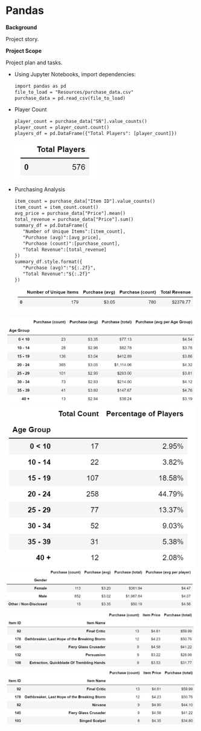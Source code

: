 # Pandas

**Background**

Project story.

**Project Scope**

Project plan and tasks.

- Using Jupyter Notebooks, import dependencies:
   ```
   import pandas as pd
   file_to_load = "Resources/purchase_data.csv"
   purchase_data = pd.read_csv(file_to_load)
   ```

- Player Count
   ```
   player_count = purchase_data["SN"].value_counts()
   player_count = player_count.count()
   players_df = pd.DataFrame({"Total Players": [player_count]})
   ```
   ![count](Images/player_count.png)

- Purchasing Analysis
   ```
   item_count = purchase_data["Item ID"].value_counts()
   item_count = item_count.count()
   avg_price = purchase_data["Price"].mean()
   total_revenue = purchase_data["Price"].sum()
   summary_df = pd.DataFrame({
      "Number of Unique Items":[item_count],
      "Purchase (avg)":[avg_price],
      "Purchase (count)":[purchase_count],
      "Total Revenue":[total_revenue]
   })
   summary_df.style.format({
      "Purchase (avg)":"${:.2f}",
      "Total Revenue":"${:.2f}"
   })
   ```
   ![pandas](Images/purchasing_analysis.png)


![pandas](Images/age_analysis.png)
![pandas](Images/demographics.png)
![pandas](Images/gender_analysis.png)
![pandas](Images/most_popular.png)
![pandas](Images/most_profitable.png)

<!-- **Analysis**

Project statistics.

|Table|Col1|Col2|
|----|----|----|
|1|2|3|4|

**Findings**

Project insights from data and process.

**Conclusion**

Futher action, data exploration and limitations.

### [Online Purchases Analysis](https://github.com/dianewitt/pandas) *from .csv data using Python and Pandas*
   * Sample Pandas code
      ```purchase_count = gender_group["Purchase ID"].count()
      purchase_count
      
      avg_price = gender_group["Price"].mean()
      avg_price

      total_revenue = gender_group["Price"].sum()
      total_revenue

      avg_player_purchase = total_revenue/gender_count
      avg_player_purchase
      ```
      ![pandas](Images/pandas.jpg) -->